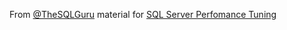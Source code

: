 From [@TheSQLGuru](https://twitter.com/TheSQLGuru) material for [SQL Server Perfomance Tuning](https://www.dropbox.com/s/6pihzwdpthz6pum/SQLServerPerformanceTuning101_TheSQLGuru.zip?dl=0)
